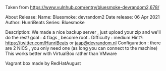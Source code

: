 Taken from https://www.vulnhub.com/entry/bluesmoke-devrandom2,678/ 

About Release:
    Name: Bluesmoke: devrandom2
    Date release: 06 Apr 2021
    Author: HunriBeats
    Series: Bluesmoke

Description:
    We made a nice backup server , just upload your zip and we'll do the rest!
    goal : 4 flags , become root..
    Difficulty : medium
    Hint?: https://twitter.com/HunriBeats or jaap@devrandom.nl
    Configuration : there are 2 NICS , you only need one (as long you can connect to the machine)
    This works better with VirtualBox rather than VMware

Vagrant box made by RedHatAugust

